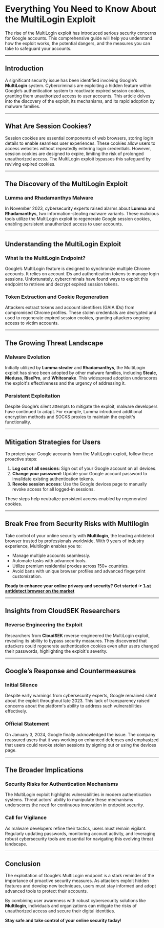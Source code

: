 # Everything You Need to Know About the MultiLogin Exploit

The rise of the MultiLogin exploit has introduced serious security concerns for Google accounts. This comprehensive guide will help you understand how the exploit works, the potential dangers, and the measures you can take to safeguard your accounts.

---

## Introduction

A significant security issue has been identified involving Google’s **MultiLogin** system. Cybercriminals are exploiting a hidden feature within Google’s authentication system to reactivate expired session cookies, granting them unauthorized access to user accounts. This article delves into the discovery of the exploit, its mechanisms, and its rapid adoption by malware families.

---

## What Are Session Cookies?

Session cookies are essential components of web browsers, storing login details to enable seamless user experiences. These cookies allow users to access websites without repeatedly entering login credentials. However, session cookies are designed to expire, limiting the risk of prolonged unauthorized access. The MultiLogin exploit bypasses this safeguard by reviving expired cookies.

---

## The Discovery of the MultiLogin Exploit

### Lumma and Rhadamanthys Malware

In November 2023, cybersecurity experts raised alarms about **Lumma** and **Rhadamanthys**, two information-stealing malware variants. These malicious tools utilize the MultiLogin exploit to regenerate Google session cookies, enabling persistent unauthorized access to user accounts.

---

## Understanding the MultiLogin Exploit

### What Is the MultiLogin Endpoint?

Google’s MultiLogin feature is designed to synchronize multiple Chrome accounts. It relies on account IDs and authentication tokens to manage login sessions. Unfortunately, cybercriminals have found ways to exploit this endpoint to retrieve and decrypt expired session tokens.

### Token Extraction and Cookie Regeneration

Attackers extract tokens and account identifiers (GAIA IDs) from compromised Chrome profiles. These stolen credentials are decrypted and used to regenerate expired session cookies, granting attackers ongoing access to victim accounts.

---

## The Growing Threat Landscape

### Malware Evolution

Initially utilized by **Lumma stealer** and **Rhadamanthys**, the MultiLogin exploit has since been adopted by other malware families, including **Stealc**, **Medusa**, **RisePro**, and **Whitesnake**. This widespread adoption underscores the exploit's effectiveness and the urgency of addressing it.

### Persistent Exploitation

Despite Google’s silent attempts to mitigate the exploit, malware developers have continued to adapt. For example, Lumma introduced additional encryption methods and SOCKS proxies to maintain the exploit's functionality.

---

## Mitigation Strategies for Users

To protect your Google accounts from the MultiLogin exploit, follow these proactive steps:

1. **Log out of all sessions**: Sign out of your Google account on all devices.
2. **Change your password**: Update your Google account password to invalidate existing authentication tokens.
3. **Revoke session access**: Use the Google devices page to manually revoke access for all logged-in sessions.

These steps help neutralize persistent access enabled by regenerated cookies.

---

## Break Free from Security Risks with Multilogin

Take control of your online security with **Multilogin**, the leading antidetect browser trusted by professionals worldwide. With 9 years of industry experience, Multilogin enables you to:

- Manage multiple accounts seamlessly.
- Automate tasks with advanced tools.
- Utilize premium residential proxies across 150+ countries.
- Avoid bans with unique browser profiles and advanced fingerprint customization.

**Ready to enhance your online privacy and security? Get started ☞ [1-st antidetect browser on the market](https://bit.ly/multIlogin)**

---

## Insights from CloudSEK Researchers

### Reverse Engineering the Exploit

Researchers from **CloudSEK** reverse-engineered the MultiLogin exploit, revealing its ability to bypass security measures. They discovered that attackers could regenerate authentication cookies even after users changed their passwords, highlighting the exploit's severity.

---

## Google’s Response and Countermeasures

### Initial Silence

Despite early warnings from cybersecurity experts, Google remained silent about the exploit throughout late 2023. This lack of transparency raised concerns about the platform's ability to address such vulnerabilities effectively.

### Official Statement

On January 3, 2024, Google finally acknowledged the issue. The company reassured users that it was working on enhanced defenses and emphasized that users could revoke stolen sessions by signing out or using the devices page.

---

## The Broader Implications

### Security Risks for Authentication Mechanisms

The MultiLogin exploit highlights vulnerabilities in modern authentication systems. Threat actors' ability to manipulate these mechanisms underscores the need for continuous innovation in endpoint security.

### Call for Vigilance

As malware developers refine their tactics, users must remain vigilant. Regularly updating passwords, monitoring account activity, and leveraging robust cybersecurity tools are essential for navigating this evolving threat landscape.

---

## Conclusion

The exploitation of Google’s MultiLogin endpoint is a stark reminder of the importance of proactive security measures. As attackers exploit hidden features and develop new techniques, users must stay informed and adopt advanced tools to protect their accounts.

By combining user awareness with robust cybersecurity solutions like **Multilogin**, individuals and organizations can mitigate the risks of unauthorized access and secure their digital identities.

**Stay safe and take control of your online security today!**
